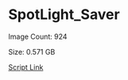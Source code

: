 # SpotLight_Saver

Image Count: 924

Size: 0.571 GB

[Script Link](https://github.com/liuyal/Archive/blob/master/Python/Utilities/Miscellaneous/spotlight_saver.py)